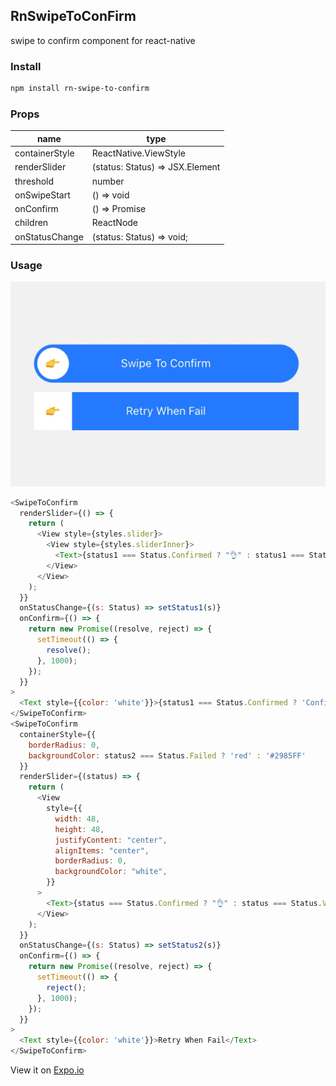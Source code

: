 ## RnSwipeToConFirm
swipe to confirm component for react-native

### Install
```bash
npm install rn-swipe-to-confirm
```

### Props
| name | type |
| - | - |
| containerStyle | ReactNative.ViewStyle |
| renderSlider | (status: Status) => JSX.Element |
| threshold | number |
| onSwipeStart | () => void |
| onConfirm | <T>() => Promise<T> | void; |
| children | ReactNode |
| onStatusChange | (status: Status) => void; |

### Usage

![effect.gif](./effect.gif)

```js
<SwipeToConfirm
  renderSlider={() => {
    return (
      <View style={styles.slider}>
        <View style={styles.sliderInner}>
          <Text>{status1 === Status.Confirmed ? "👌" : status1 === Status.Verifying ? "⌛" : "👉"}</Text>
        </View>
      </View>
    );
  }}
  onStatusChange={(s: Status) => setStatus1(s)}
  onConfirm={() => {
    return new Promise((resolve, reject) => {
      setTimeout(() => {
        resolve();
      }, 1000);
    });
  }}
>
  <Text style={{color: 'white'}}>{status1 === Status.Confirmed ? 'Confirmed' : 'Swipe To Confirm'}</Text>
</SwipeToConfirm>
<SwipeToConfirm
  containerStyle={{
    borderRadius: 0,
    backgroundColor: status2 === Status.Failed ? 'red' : '#2985FF'
  }}
  renderSlider={(status) => {
    return (
      <View
        style={{
          width: 48,
          height: 48,
          justifyContent: "center",
          alignItems: "center",
          borderRadius: 0,
          backgroundColor: "white",
        }}
      >
        <Text>{status === Status.Confirmed ? "👌" : status === Status.Verifying ? "⌛" : "👉"}</Text>
      </View>
    );
  }}
  onStatusChange={(s: Status) => setStatus2(s)}
  onConfirm={() => {
    return new Promise((resolve, reject) => {
      setTimeout(() => {
        reject();
      }, 1000);
    });
  }}
>
  <Text style={{color: 'white'}}>Retry When Fail</Text>
</SwipeToConfirm>
```

View it on [Expo.io](https://snack.expo.io/@helkyle/aec702)